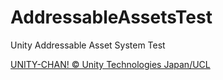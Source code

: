 # AddressableAssetsTest
Unity Addressable Asset System Test

[UNITY-CHAN! © Unity Technologies Japan/UCL](http://unity-chan.com/)
